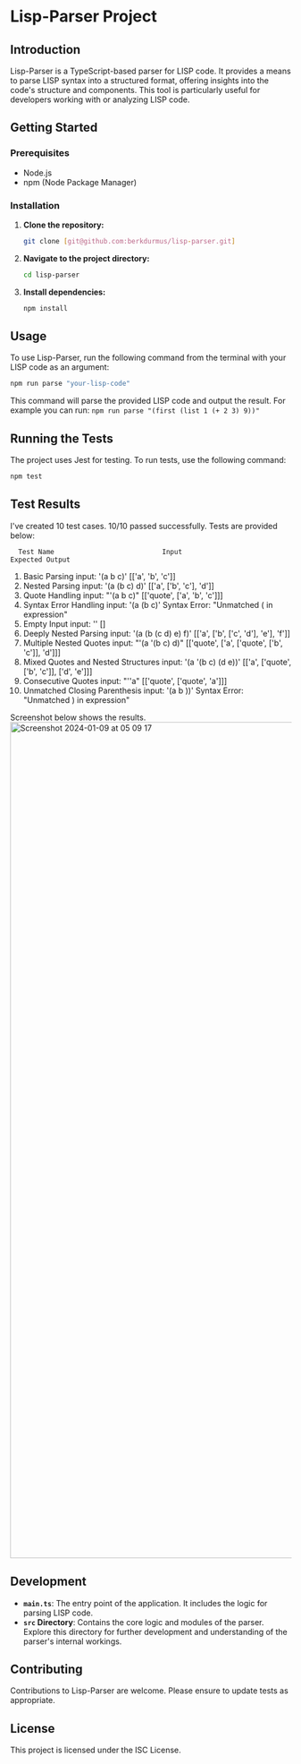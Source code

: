 
# Lisp-Parser Project

## Introduction
Lisp-Parser is a TypeScript-based parser for LISP code. It provides a means to parse LISP syntax into a structured format, offering insights into the code's structure and components. This tool is particularly useful for developers working with or analyzing LISP code.

## Getting Started

### Prerequisites
- Node.js
- npm (Node Package Manager)

### Installation
1. **Clone the repository:**
   ```bash
   git clone [git@github.com:berkdurmus/lisp-parser.git]
   ```
2. **Navigate to the project directory:**
   ```bash
   cd lisp-parser
   ```
3. **Install dependencies:**
   ```bash
   npm install
   ```

## Usage
To use Lisp-Parser, run the following command from the terminal with your LISP code as an argument:
```bash
npm run parse "your-lisp-code"
```
This command will parse the provided LISP code and output the result. For example you can run:  ``npm run parse "(first (list 1 (+ 2 3) 9))"``

## Running the Tests
The project uses Jest for testing. To run tests, use the following command:
```bash
npm test
```

## Test Results
I've created 10 test cases. 10/10 passed successfully. Tests are provided below:

      Test Name                           Input                         Expected Output
   1. Basic Parsing                       input: '(a b c)'              [['a', 'b', 'c']]
   2. Nested Parsing                      input: '(a (b c) d)'          [['a', ['b', 'c'], 'd']]
   3. Quote Handling                      input: "'(a b c)"             [['quote', ['a', 'b', 'c']]]
   4. Syntax Error Handling               input: '(a (b c)'             Syntax Error: "Unmatched ( in expression"
   5. Empty Input                         input: ''                     []
   6. Deeply Nested Parsing               input: '(a (b (c d) e) f)'    [['a', ['b', ['c', 'd'], 'e'], 'f']]
   7. Multiple Nested Quotes              input: "'(a '(b c) d)"        [['quote', ['a', ['quote', ['b', 'c']], 'd']]]
   8. Mixed Quotes and Nested Structures  input: '(a \'(b c) (d e))'    [['a', ['quote', ['b', 'c']], ['d', 'e']]]
   9. Consecutive Quotes                  input: "''a"                  [['quote', ['quote', 'a']]]
  10. Unmatched Closing Parenthesis       input: '(a b ))'              Syntax Error: "Unmatched ) in expression"
   
Screenshot below shows the results.
<img width="1494" alt="Screenshot 2024-01-09 at 05 09 17" src="https://github.com/berkdurmus/lisp-parser/assets/32547890/18bb6be3-27df-4991-aca1-9bec34974db6">

## Development
- **`main.ts`**: The entry point of the application. It includes the logic for parsing LISP code.
- **`src` Directory**: Contains the core logic and modules of the parser. Explore this directory for further development and understanding of the parser's internal workings.

## Contributing
Contributions to Lisp-Parser are welcome. Please ensure to update tests as appropriate.

## License
This project is licensed under the ISC License.
